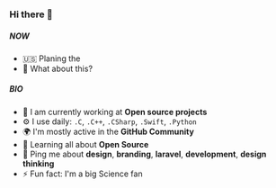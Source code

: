 ### Hi there 👋

##### NOW

- 🇺🇸 Planing the 
- 🚀 What about this?

##### BIO

- 🏢 I am currently working at **Open source projects**
- ⚙️ I use daily: `.C`, `.C++`, `.CSharp`, `.Swift`, `.Python`
- 🌍 I'm mostly active in the **GitHub Community**
- 🌱 Learning all about **Open Source**
- 💬 Ping me about **design**, **branding**, **laravel**, **development**, **design thinking**
- ⚡️ Fun fact: I'm a big Science fan
